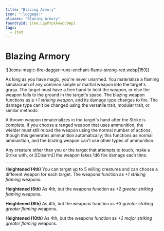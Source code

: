 ```yaml
---
title: "Blazing Armory"
icon: ":luggage:"
aliases: "Blazing Armory"
foundryId: Item.LqwMTpkA4wOc9Wp3
tags:
  - Item
---
```


# Blazing Armory
![[icons-magic-fire-dagger-rune-enchant-flame-strong-red.webp|150]]

As long as you have magic, you're never unarmed. You materialize a flaming simulacrum of any common simple or martial weapon into the target's grasp. The target must have a free hand to hold the weapon, or else the weapon falls to the ground in the target's space. The blazing weapon functions as a _+1 striking weapon_, and its damage type changes to fire. The damage type can't be changed using the versatile trait, modular trait, or similar methods.

A thrown weapon rematerializes in the target's hand after the Strike is complete. If you choose a ranged weapon that uses ammunition, the wielder must still reload the weapon using the normal number of actions, though this generates ammunition automatically; this functions as normal ammunition, and the blazing weapon can't use other types of ammunition.

Any creature other than you or the target that attempts to touch, make a Strike with, or [[Disarm]] the weapon takes 1d6 fire damage each time.

* * *

**Heightened (4th)** You can target up to 5 willing creatures and can choose a different weapon for each target. The weapons function as _+1 striking flaming_ weapons.

**Heightened (6th)** As 4th, but the weapons function as _+2 greater striking flaming_ weapons.

**Heightened (8th)** As 4th, but the weapons function as _+3 greater striking greater flaming_ weapons.

**Heightened (10th)** As 4th, but the weapons function as _+3 major striking greater flaming_ weapons.
